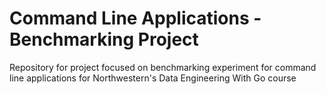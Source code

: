 # Command Line Applications - Benchmarking Project
Repository for project focused on benchmarking experiment for command line applications for Northwestern's Data Engineering With Go course
